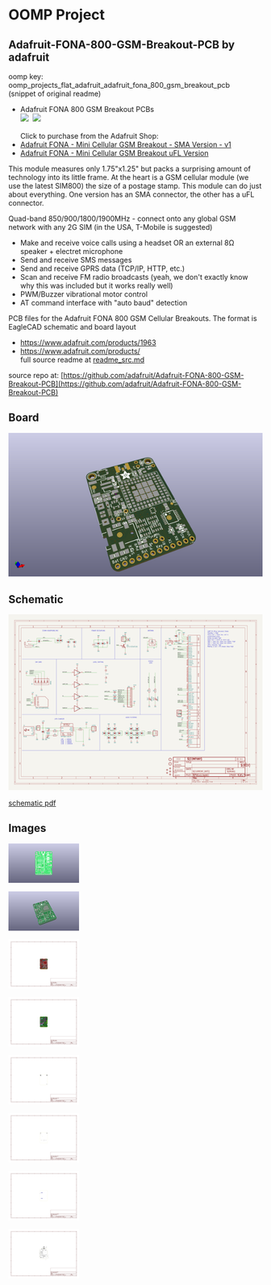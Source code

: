 # OOMP Project  
## Adafruit-FONA-800-GSM-Breakout-PCB  by adafruit  
  
oomp key: oomp_projects_flat_adafruit_adafruit_fona_800_gsm_breakout_pcb  
(snippet of original readme)  
  
- Adafruit FONA 800 GSM Breakout PCBs  
<a href="http://www.adafruit.com/products/1963"><img src="assets/1963.jpg?raw=true" width="400px"></a>&nbsp; <a href="http://www.adafruit.com/products/1946"><img src="assets/1946.jpg?raw=true" width="400px"></a><br />  
Click to purchase from the Adafruit Shop:  
- [Adafruit FONA - Mini Cellular GSM Breakout - SMA Version - v1](https://www.adafruit.com/product/1963)  
- [Adafruit FONA - Mini Cellular GSM Breakout uFL Version](https://www.adafruit.com/product/1946)  
  
This module measures only 1.75"x1.25" but packs a surprising amount of technology into its little frame. At the heart is a GSM cellular module (we use the latest SIM800) the size of a postage stamp. This module can do just about everything. One version has an SMA connector, the other has a uFL connector.  
  
Quad-band 850/900/1800/1900MHz - connect onto any global GSM network with any 2G SIM (in the USA, T-Mobile is suggested)  
- Make and receive voice calls using a headset OR an external 8Ω speaker + electret microphone  
- Send and receive SMS messages  
- Send and receive GPRS data (TCP/IP, HTTP, etc.)  
- Scan and receive FM radio broadcasts (yeah, we don't exactly know why this was included but it works really well)  
- PWM/Buzzer vibrational motor control  
- AT command interface with "auto baud" detection  
  
PCB files for the Adafruit FONA 800 GSM Cellular Breakouts. The format is EagleCAD schematic and board layout  
- https://www.adafruit.com/products/1963  
- https://www.adafruit.com/products/  
  full source readme at [readme_src.md](readme_src.md)  
  
source repo at: [https://github.com/adafruit/Adafruit-FONA-800-GSM-Breakout-PCB](https://github.com/adafruit/Adafruit-FONA-800-GSM-Breakout-PCB)  
## Board  
  
[![working_3d.png](working_3d_600.png)](working_3d.png)  
## Schematic  
  
[![working_schematic.png](working_schematic_600.png)](working_schematic.png)  
  
[schematic pdf](working_schematic.pdf)  
## Images  
  
[![working_3D_bottom.png](working_3D_bottom_140.png)](working_3D_bottom.png)  
  
[![working_3D_top.png](working_3D_top_140.png)](working_3D_top.png)  
  
[![working_assembly_page_01.png](working_assembly_page_01_140.png)](working_assembly_page_01.png)  
  
[![working_assembly_page_02.png](working_assembly_page_02_140.png)](working_assembly_page_02.png)  
  
[![working_assembly_page_03.png](working_assembly_page_03_140.png)](working_assembly_page_03.png)  
  
[![working_assembly_page_04.png](working_assembly_page_04_140.png)](working_assembly_page_04.png)  
  
[![working_assembly_page_05.png](working_assembly_page_05_140.png)](working_assembly_page_05.png)  
  
[![working_assembly_page_06.png](working_assembly_page_06_140.png)](working_assembly_page_06.png)  
